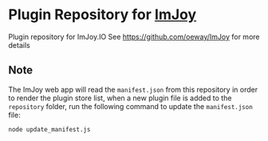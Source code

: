 # Plugin Repository for [ImJoy](https://imjoy.io)
Plugin repository for ImJoy.IO
See https://github.com/oeway/ImJoy for more details


## Note
The ImJoy web app will read the `manifest.json` from this repository in order to render the plugin store list, when a new plugin file is added to the `repository` folder, run the following command to update the `manifest.json` file:

```
node update_manifest.js
```
